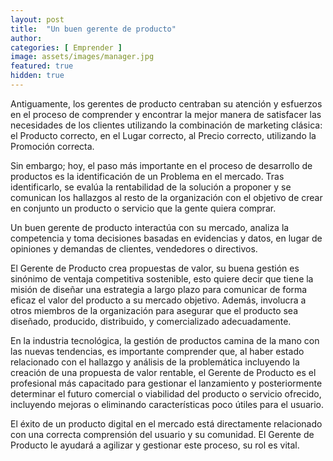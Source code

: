 ```yaml
---
layout: post
title:  "Un buen gerente de producto"
author: 
categories: [ Emprender ]
image: assets/images/manager.jpg
featured: true
hidden: true
---
```


Antiguamente, los gerentes de producto centraban su atención y esfuerzos en el proceso de comprender y encontrar la mejor manera de satisfacer las necesidades de los clientes utilizando la combinación de marketing clásica: el Producto correcto, en el Lugar correcto, al Precio correcto, utilizando la Promoción correcta.

Sin embargo; hoy, el paso más importante en el proceso de desarrollo de productos es la identificación de un Problema en el mercado. Tras identificarlo, se evalúa la rentabilidad de la solución a proponer y se comunican los hallazgos al resto de la organización con el objetivo de crear en conjunto un producto o servicio que la gente quiera comprar.

Un buen gerente de producto interactúa con su mercado, analiza la competencia y toma decisiones basadas en evidencias y datos, en lugar de opiniones y demandas de clientes, vendedores o directivos.

El Gerente de Producto crea propuestas de valor, su buena gestión es sinónimo de ventaja competitiva sostenible, esto quiere decir que tiene la misión de diseñar una estrategia a largo plazo para comunicar de forma eficaz el valor del producto a su mercado objetivo. Además, involucra a otros miembros de la organización para asegurar que el producto sea diseñado, producido, distribuido, y comercializado adecuadamente.

En la industria tecnológica, la gestión de productos camina de la mano con las nuevas tendencias, es importante comprender que, al haber estado relacionado con el hallazgo y análisis de la problemática incluyendo la creación de una propuesta de valor rentable, el Gerente de Producto es el profesional más capacitado para gestionar el lanzamiento y posteriormente determinar el futuro comercial o viabilidad del producto o servicio ofrecido, incluyendo mejoras o eliminando características poco útiles para el usuario.

El éxito de un producto digital en el mercado está directamente relacionado con una correcta comprensión del usuario y su comunidad. El Gerente de Producto le ayudará a agilizar y gestionar este proceso, su rol es vital.  

<!-- #### So how do we do spoilers?

```html
<span class="spoiler">My hidden paragraph here.</span>
``` -->
